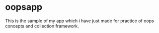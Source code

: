 # oopsapp
This is the sample of my app which i have just made for practice of oops concepts and collection framework.
